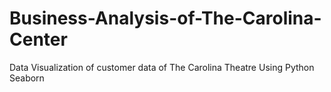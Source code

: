 # Business-Analysis-of-The-Carolina-Center
Data Visualization of customer data of The Carolina Theatre Using Python Seaborn
